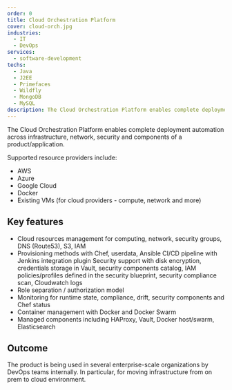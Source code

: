 ```yaml
---
order: 0
title: Cloud Orchestration Platform
cover: cloud-orch.jpg
industries:
  - IT
  - DevOps
services:
  - software-development
techs:
  - Java
  - J2EE
  - Primefaces
  - Wildfly
  - MongoDB
  - MySQL
description: The Cloud Orchestration Platform enables complete deployment automation across infrastructure, network, security and components of a product/application.
---
```

The Cloud Orchestration Platform enables complete deployment automation across infrastructure, network, security and components of a product/application.

Supported resource providers include:

* AWS
* Azure
* Google Cloud
* Docker
* Existing VMs (for cloud providers - compute, network and more)

##  Key features

* Cloud resources management for computing, network, security groups, DNS (Route53), S3, IAM
* Provisioning methods with Chef, userdata, Ansible
    CI/CD pipeline with Jenkins integration plugin
    Security support with disk encryption, credentials storage in Vault, security components catalog, IAM policies/profiles defined in the security blueprint, security compliance scan, Cloudwatch logs
* Role separation / authorization model
* Monitoring for runtime state, compliance, drift, security components and Chef status
* Container management with Docker and Docker Swarm
* Managed components including HAProxy, Vault, Docker host/swarm, Elasticsearch

## Outcome

The product is being used in several enterprise-scale organizations by DevOps teams internally. In particular, for moving infrastructure from on prem to cloud environment.
